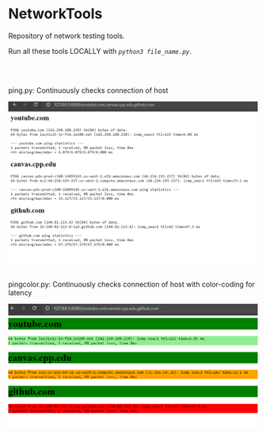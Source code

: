 # NetworkTools

Repository of network testing tools.

Run all these tools LOCALLY with *`python3 file_name.py`*. 

<br>
<br>

ping.py: Continuously checks connection of host

![alt text](https://github.com/AriT000/NetworkTools/blob/main/image1.png)

 
<br>
pingcolor.py: Continuously checks connection of host with color-coding for latency

![alt text](https://github.com/AriT000/NetworkTools/blob/main/image2.png)
